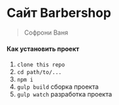 # Сайт Barbershop

> Софрони Ваня

#### Как установить проект

1. ```clone this repo```
2. ```cd path/to/...```
3. ```npm i```
4. ```gulp build```  сборка проекта
5. ```gulp watch```	 разработка проекта